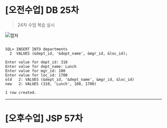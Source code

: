 # [오전수업] DB 25차
> 24차 수업 복습 실시

![캡처](https://user-images.githubusercontent.com/95197594/165881455-b2d2e709-3205-47ec-9fe0-7394a30e2792.PNG)

```

SQL> INSERT INTO departments
  2  VALUES (&dept_id, '&dept_name', &mgr_id, &loc_id);

Enter value for dept_id: 310
Enter value for dept_name: Lunch
Enter value for mgr_id: 100
Enter value for loc_id: 1700
old   2: VALUES (&dept_id, '&dept_name', &mgr_id, &loc_id)
new   2: VALUES (310, 'Lunch', 100, 1700)

1 row created.
```


---

# [오후수업] JSP 57차
